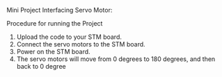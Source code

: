 Mini Project Interfacing Servo Motor:

 Procedure for running the Project
1. Upload the code to your STM board.
2. Connect the servo motors to the STM board.
3. Power on the STM board.
4. The servo motors will move from 0 degrees to 180 degrees, and then back to 0 degree
